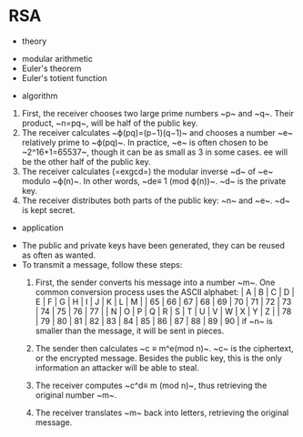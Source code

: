 # RSA


* theory
- modular arithmetic
- Euler's theorem
- Euler's totient function

* algorithm

1. First, the receiver chooses two large prime numbers ~p~ and ~q~. Their product, ~n=pq~, will be half of the public key.
2. The receiver calculates ~ϕ(pq)=(p−1)(q−1)~ and chooses a number ~e~ relatively prime to ~ϕ(pq)~. In practice, ~e~ is often chosen to be ~2^16+1=65537~, though it can be as small as 3 in some cases. ee will be the other half of the public key.
3. The receiver calculates (=exgcd=) the modular inverse ~d~ of ~e~ modulo ~ϕ(n)~. In other words, ~de≡ 1 (mod ϕ(n))~. ~d~ is the private key.
4. The receiver distributes both parts of the public key: ~n~ and ~e~. ~d~ is kept secret.

* application
- The public and private keys have been generated, they can be reused as often as wanted.
- To transmit a message, follow these steps:
  1. First, the sender converts his message into a number ~m~. One common conversion process uses the ASCII alphabet:
     |  A |  B |  C |  D |  E |  F |  G |  H |  I |  J |  K |  L |  M |
     | 65 | 66 | 67 | 68 | 69 | 70 | 71 | 72 | 73 | 74 | 75 | 76 | 77 |
     |  N |  O |  P |  Q |  R |  S |  T |  U |  V |  W |  X |  Y |  Z |
     | 78 | 79 | 80 | 81 | 82 | 83 | 84 | 85 | 86 | 87 | 88 | 89 | 90 |
     if ~n~ is smaller than the message, it will be sent in pieces.

  2. The sender then calculates ~c ≡ m^e(mod n)~. ~c~ is the ciphertext, or the encrypted message. Besides the public key, this is the only information an attacker will be able to steal.

  3. The receiver computes ~c^d≡ m (mod n)~, thus retrieving the original number ~m~.
  4. The receiver translates ~m~ back into letters, retrieving the original message.

